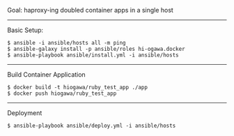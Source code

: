 Goal: haproxy-ing doubled container apps in a single host

---

Basic Setup:

```
$ ansible -i ansible/hosts all -m ping
$ ansible-galaxy install -p ansible/roles hi-ogawa.docker
$ ansible-playbook ansible/install.yml -i ansible/hosts
```

---

Build Container Application

```
$ docker build -t hiogawa/ruby_test_app ./app
$ docker push hiogawa/ruby_test_app
```

---

Deployment

```
$ ansible-playbook ansible/deploy.yml -i ansible/hosts
```
